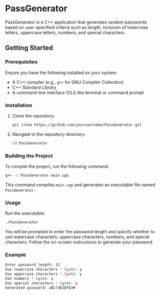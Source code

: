 # PassGenerator

PassGenerator is a C++ application that generates random passwords based on user-specified criteria such as length, inclusion of lowercase letters, uppercase letters, numbers, and special characters.

## Getting Started

### Prerequisites

Ensure you have the following installed on your system:

- A C++ compiler (e.g., `g++` for GNU Compiler Collection)
- C++ Standard Library
- A command-line interface (CLI) like terminal or command prompt

### Installation

1. Clone the repository:

   ```sh
   git clone https://github.com/yourusername/PassGenerator.git
   ```

2. Navigate to the repository directory:

   ```sh
   cd PassGenerator
   ```

### Building the Project

To compile the project, run the following command:

```sh
g++ -o PassGenerator main.cpp
```

This command compiles `main.cpp` and generates an executable file named `PassGenerator`.

### Usage

Run the executable:

```sh
./PassGenerator
```

You will be prompted to enter the password length and specify whether to use lowercase characters, uppercase characters, numbers, and special characters. Follow the on-screen instructions to generate your password.

### Example

```sh
Enter password length: 12
Use lowercase characters ? (y/n): y
Use uppercase characters ? (y/n): y
Use numbers ? (y/n): y
Use special characters ? (y/n): y
Generated password: aB1!dE2@fG3#
```
